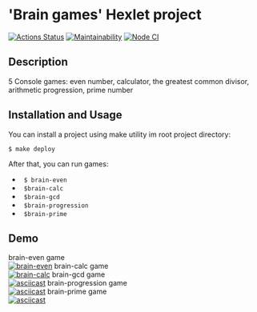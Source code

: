 # 'Brain games' Hexlet project 
[![Actions Status](https://github.com/kdi-course/backend-project-lvl1/workflows/hexlet-check/badge.svg)](https://github.com/kdi-course/backend-project-lvl1/actions)
[![Maintainability](https://api.codeclimate.com/v1/badges/a99a88d28ad37a79dbf6/maintainability)](https://codeclimate.com/github/kdi-course/backend-project-lvl1/maintainability)
[![Node CI](https://github.com/kdi-course/backend-project-lvl1/workflows/Node%20CI/badge.svg)](https://github.com/kdi-course/backend-project-lvl1/actions/workflows/linter.yml)  
## Description 
5 Console games: even number, calculator, the greatest common divisor, arithmetic progression, prime number

## Installation and Usage

You can install a project using make utility im root project directory:

```
$ make deploy
```

After that, you can run games:
* ``` $ brain-even```
* ``` $brain-calc```
* ``` $brain-gcd```
* ``` $brain-progression```
* ``` $brain-prime```
## Demo

brain-even game  
[![brain-even](https://asciinema.org/a/Xwu9JFD0uTABe3k744KoaI1vd.svg)](https://asciinema.org/a/Xwu9JFD0uTABe3k744KoaI1vd)
brain-calc game  
[![brain-calc](https://asciinema.org/a/wmhlbTMCYLUuwS1MGFbc5gqDk.svg)](https://asciinema.org/a/wmhlbTMCYLUuwS1MGFbc5gqDk)
brain-gcd game  
[![asciicast](https://asciinema.org/a/Kp5kimRxhg1ArKNEjqgPMQchv.svg)](https://asciinema.org/a/Kp5kimRxhg1ArKNEjqgPMQchv)
brain-progression game  
[![asciicast](https://asciinema.org/a/Tx9OEY4QOYa3UvdLYtiX094xL.svg)](https://asciinema.org/a/Tx9OEY4QOYa3UvdLYtiX094xL)
brain-prime game  
[![asciicast](https://asciinema.org/a/3EkEldN0fGbLu3PJ6BOGq0Hrg.svg)](https://asciinema.org/a/3EkEldN0fGbLu3PJ6BOGq0Hrg)
